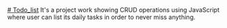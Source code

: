 <a href="tanishqa-todo-list.netlify.app"># Todo_list</a>
 It's a project work showing CRUD operations using JavaScript where user can list its daily tasks in order to never miss anything.

